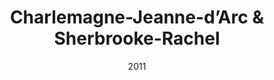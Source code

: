 ---
title: Charlemagne-Jeanne-d’Arc & Sherbrooke-Rachel
date: '2011'
type: ruelle_verte
district: rosemont
position: { lng: -73.55523070070478, lat: 45.55357507728681 }
---